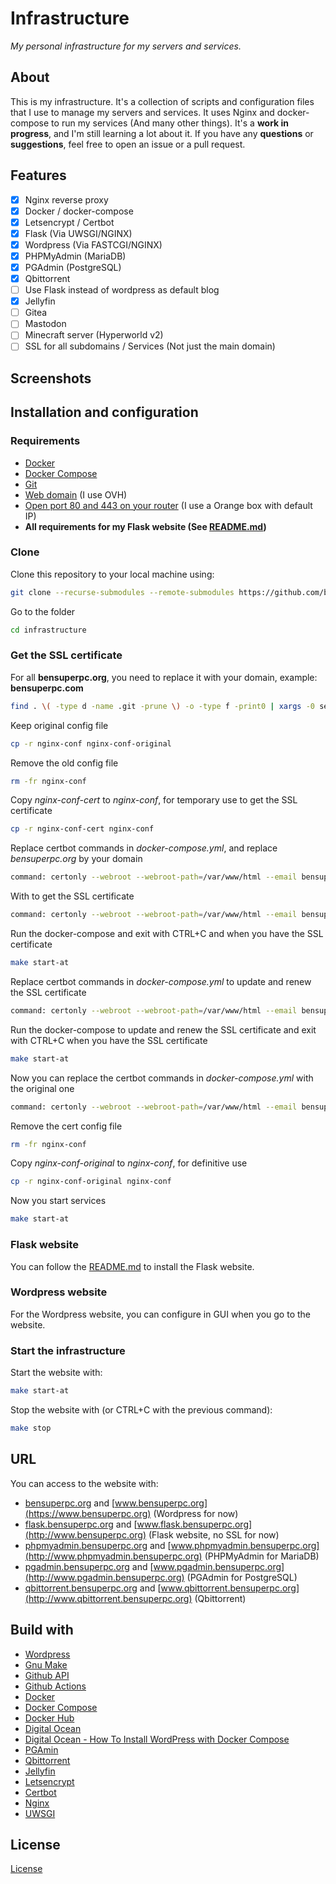 # Infrastructure

_My personal infrastructure for my servers and services._

## About

This is my infrastructure. It's a collection of scripts and configuration files that I use to manage my servers and services.
It uses Nginx and docker-compose to run my services (And many other things).
It's a **work in progress**, and I'm still learning a lot about it.
If you have any **questions** or **suggestions**, feel free to open an issue or a pull request.

## Features

- [x] Nginx reverse proxy
- [x] Docker / docker-compose
- [x] Letsencrypt / Certbot
- [x] Flask (Via UWSGI/NGINX)
- [x] Wordpress (Via FASTCGI/NGINX)
- [x] PHPMyAdmin (MariaDB)
- [x] PGAdmin (PostgreSQL)
- [x] Qbittorrent
- [ ] Use Flask instead of wordpress as default blog
- [x] Jellyfin
- [ ] Gitea
- [ ] Mastodon
- [ ] Minecraft server (Hyperworld v2)
- [ ] SSL for all subdomains / Services (Not just the main domain)

## Screenshots

## Installation and configuration

### Requirements

- [Docker](https://docs.docker.com/install/)
- [Docker Compose](https://docs.docker.com/compose/install/)
- [Git](https://git-scm.com/book/en/v2/Getting-Started-Installing-Git)
- [Web domain](https://www.ovh.com/world/domains/) (I use OVH)
- [Open port 80 and 443 on your router](http://192.168.0.1/) (I use a Orange box with default IP)
- **All requirements for my Flask website (See [README.md](bensuperpc_website/README.md))**

### Clone

Clone this repository to your local machine using:

```sh
git clone --recurse-submodules --remote-submodules https://github.com/bensuperpc/infrastructure.git
```

Go to the folder

```sh
cd infrastructure
```

### Get the SSL certificate

For all **bensuperpc.org**, you need to replace it with your domain, example: **bensuperpc.com**

```sh
find . \( -type d -name .git -prune \) -o -type f -print0 | xargs -0 sed -i 's/bensuperpc.org/bensuperpc.com/g'
```

Keep original config file

```sh
cp -r nginx-conf nginx-conf-original
```

Remove the old config file

```sh
rm -fr nginx-conf
```

Copy _nginx-conf-cert_ to _nginx-conf_, for temporary use to get the SSL certificate

```sh
cp -r nginx-conf-cert nginx-conf
```

Replace certbot commands in _docker-compose.yml_, and replace _bensuperpc.org_ by your domain

```sh
command: certonly --webroot --webroot-path=/var/www/html --email bensuperpc@bensuperpc.fr --agree-tos --rsa-key-size 4096 --no-eff-email --verbose --noninteractive --keep-until-expiring --domain www.bensuperpc.org --domain bensuperpc.org
```

With to get the SSL certificate

```sh
command: certonly --webroot --webroot-path=/var/www/html --email bensuperpc@bensuperpc.fr --agree-tos --rsa-key-size 4096 --no-eff-email --verbose --noninteractive --staging --domain www.bensuperpc.org --domain bensuperpc.org
```

Run the docker-compose and exit with CTRL+C and when you have the SSL certificate

```sh
make start-at
```

Replace certbot commands in _docker-compose.yml_ to update and renew the SSL certificate

```sh
command: certonly --webroot --webroot-path=/var/www/html --email bensuperpc@bensuperpc.fr --agree-tos --rsa-key-size 4096 --no-eff-email --verbose --force-renewal --domain www.bensuperpc.org --domain bensuperpc.org
```

Run the docker-compose to update and renew the SSL certificate and exit with CTRL+C when you have the SSL certificate

```sh
make start-at
```

Now you can replace the certbot commands in _docker-compose.yml_ with the original one

```sh
command: certonly --webroot --webroot-path=/var/www/html --email bensuperpc@bensuperpc.fr --agree-tos --rsa-key-size 4096 --no-eff-email --verbose --noninteractive --keep-until-expiring --domain www.bensuperpc.org --domain bensuperpc.org
```

Remove the cert config file

```sh
rm -fr nginx-conf
```

Copy _nginx-conf-original_ to _nginx-conf_, for definitive use

```sh
cp -r nginx-conf-original nginx-conf
```

Now you start services

```sh
make start-at
```

### Flask website

You can follow the [README.md](bensuperpc_website/README.md) to install the Flask website.

### Wordpress website

For the Wordpress website, you can configure in GUI when you go to the website.

### Start the infrastructure

Start the website with:

```sh
make start-at
```

Stop the website with (or CTRL+C with the previous command):

```sh
make stop
```

## URL

You can access to the website with:

- [bensuperpc.org](https://bensuperpc.org) and [www.bensuperpc.org](https://www.bensuperpc.org) (Wordpress for now)
- [flask.bensuperpc.org](http://flask.bensuperpc.org) and [www.flask.bensuperpc.org](http://www.bensuperpc.org) (Flask website, no SSL for now)
- [phpmyadmin.bensuperpc.org](http://phpmyadmin.bensuperpc.org) and [www.phpmyadmin.bensuperpc.org](http://www.phpmyadmin.bensuperpc.org) (PHPMyAdmin for MariaDB)
- [pgadmin.bensuperpc.org](http://pgadmin.bensuperpc.org) and [www.pgadmin.bensuperpc.org](http://www.pgadmin.bensuperpc.org) (PGAdmin for PostgreSQL)
- [qbittorrent.bensuperpc.org](http://qbittorrent.bensuperpc.org) and [www.qbittorrent.bensuperpc.org](http://www.qbittorrent.bensuperpc.org) (Qbittorrent)

## Build with

- [Wordpress](https://wordpress.org/)
- [Gnu Make](https://www.gnu.org/software/make/)
- [Github API](https://docs.github.com/en/rest)
- [Github Actions](https://docs.github.com/en/actions)
- [Docker](https://www.docker.com/)
- [Docker Compose](https://docs.docker.com/compose/)
- [Docker Hub](https://hub.docker.com/)
- [Digital Ocean](https://www.digitalocean.com/)
- [Digital Ocean - How To Install WordPress with Docker Compose](https://www.digitalocean.com/community/tutorials/how-to-install-wordpress-with-docker-compose)
- [PGAmin](https://www.pgadmin.org/)
- [Qbittorrent](https://www.qbittorrent.org/)
- [Jellyfin](https://jellyfin.org/)
- [Letsencrypt](https://letsencrypt.org/)
- [Certbot](https://certbot.eff.org/)
- [Nginx](https://www.nginx.com/)
- [UWSGI](https://uwsgi-docs.readthedocs.io/en/latest/)

## License

[License](LICENSE)
